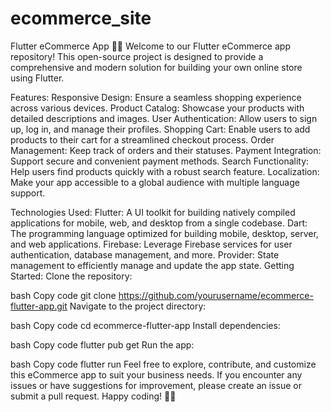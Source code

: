 # ecommerce_site



Flutter eCommerce App 🛒📱
Welcome to our Flutter eCommerce app repository! This open-source project is designed to provide a comprehensive and modern solution for building your own online store using Flutter.

Features:
Responsive Design: Ensure a seamless shopping experience across various devices.
Product Catalog: Showcase your products with detailed descriptions and images.
User Authentication: Allow users to sign up, log in, and manage their profiles.
Shopping Cart: Enable users to add products to their cart for a streamlined checkout process.
Order Management: Keep track of orders and their statuses.
Payment Integration: Support secure and convenient payment methods.
Search Functionality: Help users find products quickly with a robust search feature.
Localization: Make your app accessible to a global audience with multiple language support.

Technologies Used:
Flutter: A UI toolkit for building natively compiled applications for mobile, web, and desktop from a single codebase.
Dart: The programming language optimized for building mobile, desktop, server, and web applications.
Firebase: Leverage Firebase services for user authentication, database management, and more.
Provider: State management to efficiently manage and update the app state.
Getting Started:
Clone the repository:

bash
Copy code
git clone https://github.com/yourusername/ecommerce-flutter-app.git
Navigate to the project directory:

bash
Copy code
cd ecommerce-flutter-app
Install dependencies:

bash
Copy code
flutter pub get
Run the app:

bash
Copy code
flutter run
Feel free to explore, contribute, and customize this eCommerce app to suit your business needs. If you encounter any issues or have suggestions for improvement, please create an issue or submit a pull request. Happy coding! 🚀✨
